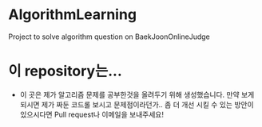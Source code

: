# AlgorithmLearning
Project to solve algorithm question on BaekJoonOnlineJudge

# 이 repository는...
- 이 곳은 제가 알고리즘 문제를 공부한것을 올려두기 위해 생성했습니다. 만약 보게 되시면 제가 짜둔 코드롤 보시고 문제점이라던가..
좀 더 개선 시킬 수 있는 방안이 있으시다면 Pull request나 이메일을 보내주세요!
